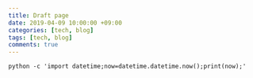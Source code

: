 ```yaml
---
title: Draft page
date: 2019-04-09 10:00:00 +09:00
categories: [tech, blog]
tags: [tech, blog]
comments: true
---
```



    python -c 'import datetime;now=datetime.datetime.now();print(now);'




